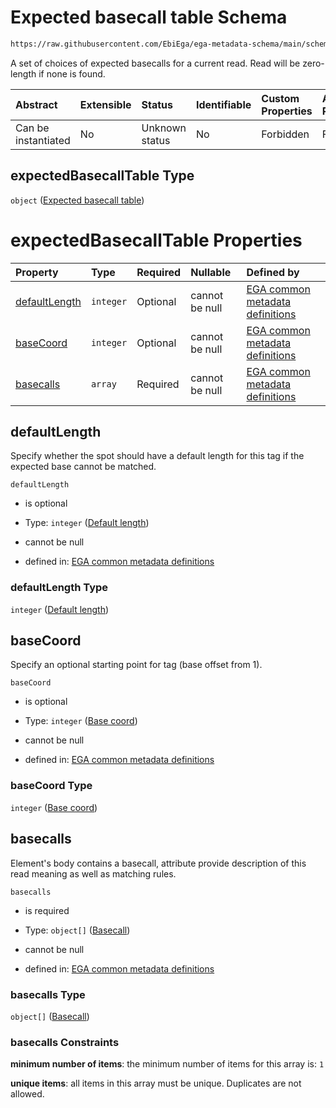 # Expected basecall table Schema

```txt
https://raw.githubusercontent.com/EbiEga/ega-metadata-schema/main/schemas/EGA.common-definitions.json#/$defs/spotDescriptor/items/properties/readSpecs/items/properties/expectedBasecallTable
```

A set of choices of expected basecalls for a current read. Read will be zero-length if none is found.

| Abstract            | Extensible | Status         | Identifiable | Custom Properties | Additional Properties | Access Restrictions | Defined In                                                                                           |
| :------------------ | :--------- | :------------- | :----------- | :---------------- | :-------------------- | :------------------ | :--------------------------------------------------------------------------------------------------- |
| Can be instantiated | No         | Unknown status | No           | Forbidden         | Forbidden             | none                | [EGA.common-definitions.json\*](../../../schemas/EGA.common-definitions.json "open original schema") |

## expectedBasecallTable Type

`object` ([Expected basecall table](ega-4-defs-spot-descriptor-spot-decode-spec-properties-read-specs-read-spec-properties-expected-basecall-table.md))

# expectedBasecallTable Properties

| Property                        | Type      | Required | Nullable       | Defined by                                                                                                                                                                                                                                                                                                                                                                                              |
| :------------------------------ | :-------- | :------- | :------------- | :------------------------------------------------------------------------------------------------------------------------------------------------------------------------------------------------------------------------------------------------------------------------------------------------------------------------------------------------------------------------------------------------------ |
| [defaultLength](#defaultlength) | `integer` | Optional | cannot be null | [EGA common metadata definitions](ega-4-defs-spot-descriptor-spot-decode-spec-properties-read-specs-read-spec-properties-expected-basecall-table-properties-default-length.md "https://raw.githubusercontent.com/EbiEga/ega-metadata-schema/main/schemas/EGA.common-definitions.json#/$defs/spotDescriptor/items/properties/readSpecs/items/properties/expectedBasecallTable/properties/defaultLength") |
| [baseCoord](#basecoord)         | `integer` | Optional | cannot be null | [EGA common metadata definitions](ega-4-defs-spot-descriptor-spot-decode-spec-properties-read-specs-read-spec-properties-expected-basecall-table-properties-base-coord.md "https://raw.githubusercontent.com/EbiEga/ega-metadata-schema/main/schemas/EGA.common-definitions.json#/$defs/spotDescriptor/items/properties/readSpecs/items/properties/expectedBasecallTable/properties/baseCoord")         |
| [basecalls](#basecalls)         | `array`   | Required | cannot be null | [EGA common metadata definitions](ega-4-defs-spot-descriptor-spot-decode-spec-properties-read-specs-read-spec-properties-expected-basecall-table-properties-basecalls-array.md "https://raw.githubusercontent.com/EbiEga/ega-metadata-schema/main/schemas/EGA.common-definitions.json#/$defs/spotDescriptor/items/properties/readSpecs/items/properties/expectedBasecallTable/properties/basecalls")    |

## defaultLength

Specify whether the spot should have a default length for this tag if the expected base cannot be matched.

`defaultLength`

* is optional

* Type: `integer` ([Default length](ega-4-defs-spot-descriptor-spot-decode-spec-properties-read-specs-read-spec-properties-expected-basecall-table-properties-default-length.md))

* cannot be null

* defined in: [EGA common metadata definitions](ega-4-defs-spot-descriptor-spot-decode-spec-properties-read-specs-read-spec-properties-expected-basecall-table-properties-default-length.md "https://raw.githubusercontent.com/EbiEga/ega-metadata-schema/main/schemas/EGA.common-definitions.json#/$defs/spotDescriptor/items/properties/readSpecs/items/properties/expectedBasecallTable/properties/defaultLength")

### defaultLength Type

`integer` ([Default length](ega-4-defs-spot-descriptor-spot-decode-spec-properties-read-specs-read-spec-properties-expected-basecall-table-properties-default-length.md))

## baseCoord

Specify an optional starting point for tag (base offset from 1).

`baseCoord`

* is optional

* Type: `integer` ([Base coord](ega-4-defs-spot-descriptor-spot-decode-spec-properties-read-specs-read-spec-properties-expected-basecall-table-properties-base-coord.md))

* cannot be null

* defined in: [EGA common metadata definitions](ega-4-defs-spot-descriptor-spot-decode-spec-properties-read-specs-read-spec-properties-expected-basecall-table-properties-base-coord.md "https://raw.githubusercontent.com/EbiEga/ega-metadata-schema/main/schemas/EGA.common-definitions.json#/$defs/spotDescriptor/items/properties/readSpecs/items/properties/expectedBasecallTable/properties/baseCoord")

### baseCoord Type

`integer` ([Base coord](ega-4-defs-spot-descriptor-spot-decode-spec-properties-read-specs-read-spec-properties-expected-basecall-table-properties-base-coord.md))

## basecalls

Element's body contains a basecall, attribute provide description of this read meaning as well as matching rules.

`basecalls`

* is required

* Type: `object[]` ([Basecall](ega-4-defs-spot-descriptor-spot-decode-spec-properties-read-specs-read-spec-properties-expected-basecall-table-properties-basecalls-array-basecall.md))

* cannot be null

* defined in: [EGA common metadata definitions](ega-4-defs-spot-descriptor-spot-decode-spec-properties-read-specs-read-spec-properties-expected-basecall-table-properties-basecalls-array.md "https://raw.githubusercontent.com/EbiEga/ega-metadata-schema/main/schemas/EGA.common-definitions.json#/$defs/spotDescriptor/items/properties/readSpecs/items/properties/expectedBasecallTable/properties/basecalls")

### basecalls Type

`object[]` ([Basecall](ega-4-defs-spot-descriptor-spot-decode-spec-properties-read-specs-read-spec-properties-expected-basecall-table-properties-basecalls-array-basecall.md))

### basecalls Constraints

**minimum number of items**: the minimum number of items for this array is: `1`

**unique items**: all items in this array must be unique. Duplicates are not allowed.
